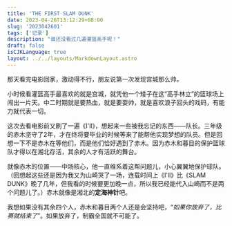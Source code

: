 ```yaml
---
title: 'THE FIRST SLAM DUNK'
date: 2023-04-26T13:12:29+08:00
slug: '2023042601'
tags: ['记录']
description: "谁还没看过几遍灌篮高手呢！"
draft: false
isCJKLanguage: true
layout: ../../layouts/MarkdownLayout.astro
---
```

那天看完电影回家，激动得不行，朋友说第一次发现宫城那么帅。

小时候看灌篮高手最喜欢的就是宫城，就凭他一个矮子在这“高手林立”的篮球场上闯出一片天。中二时期就是要热血，就是要耍帅，就是喜欢浪子回头的戏码，有能力就代表一切。

这次去看电影前又刷了一遍《I'll》，想起来一些被我忘记的东西——队长。三年级的赤木坚守了2年，才在终将要毕业的时候等来了能帮他实现梦想的队员。但是回想一下不是赤木在等他们，而是他们恰好遇到了赤木。因为赤木和暮目的保护篮球队才得以在湘北存活，其余的人才有活跃的舞台。

就像赤木的位置——中场核心，他一直维系着这帮问题儿，小心翼翼地保护球队。（回想起这些还是因为我又为山崎哭了一场，连载时间上《I'll》比《SLAM DUNK》晚了几年，但我看的时候要更加晚一点，所以我已经能代入山崎而不是两个问题儿了。）赤木就像是湘北的**定海神针**吧。

我想如果没有其余四个人，赤木和暮目两个人还是会坚持吧，“*如果你放弃了，比赛就结束了*”。如果放弃了，制霸全国就不可能了。
